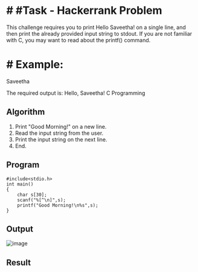 # # #Task - Hackerrank Problem

This challenge requires you to print Hello Saveetha! on a single line, and then print the already provided input string to stdout. If you are not familiar with C, you may want to read about the printf() command.

# # Example:

Saveetha

The required output is: Hello, Saveetha! C Programming

## Algorithm

1. Print "Good Morning!" on a new line.
2. Read the input string from the user.
3. Print the input string on the next line.
4. End.

## Program 
```
#include<stdio.h>
int main()
{
    char s[30];
    scanf("%[^\n]",s);
    printf("Good Morning!\n%s",s);
}
```

## Output

![image](https://github.com/user-attachments/assets/d82bb545-3a9f-4f29-b6a4-accf19e2fed9)

## Result 





